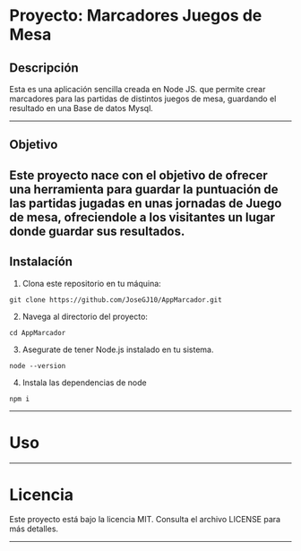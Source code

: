 # Proyecto: Marcadores Juegos de Mesa

## Descripción

Esta es una aplicación sencilla creada en Node JS. que permite crear marcadores para las partidas de distintos juegos de mesa, guardando el resultado en una Base de datos Mysql.

---

## Objetivo

Este proyecto nace con el objetivo de ofrecer una herramienta para guardar la puntuación de las partidas jugadas en unas jornadas de Juego de mesa, ofreciendole a los visitantes un lugar donde guardar sus resultados.
---

## Instalacíón

1. Clona este repositorio en tu máquina:

`git clone https://github.com/JoseGJ10/AppMarcador.git`

2. Navega al directorio del proyecto:

`cd AppMarcador`

3. Asegurate de tener Node.js instalado en tu sistema.

`node --version`

4. Instala las dependencias de node

`npm i`

---

# Uso


---

# Licencia

Este proyecto está bajo la licencia MIT. Consulta el archivo LICENSE para más detalles.

---